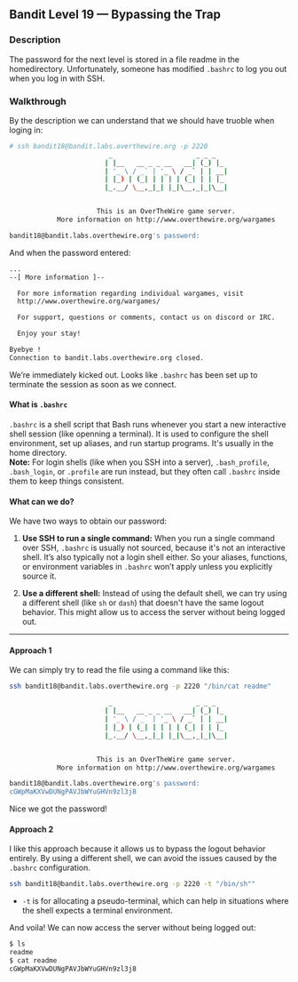 ## Bandit Level 19 — Bypassing the Trap

### Description

The password for the next level is stored in a file readme in the homedirectory. Unfortunately, someone has modified `.bashrc` to log you out when you log in with SSH.

### Walkthrough

By the description we can understand that we should have truoble when loging in:

```bash
# ssh bandit18@bandit.labs.overthewire.org -p 2220
                         _                     _ _ _
                        | |__   __ _ _ __   __| (_) |_
                        | '_ \ / _` | '_ \ / _` | | __|
                        | |_) | (_| | | | | (_| | | |_
                        |_.__/ \__,_|_| |_|\__,_|_|\__|


                      This is an OverTheWire game server.
            More information on http://www.overthewire.org/wargames

bandit18@bandit.labs.overthewire.org's password:
```
And when the password entered:

```bash
...
--[ More information ]--

  For more information regarding individual wargames, visit
  http://www.overthewire.org/wargames/

  For support, questions or comments, contact us on discord or IRC.

  Enjoy your stay!

Byebye !
Connection to bandit.labs.overthewire.org closed.
```
We’re immediately kicked out. Looks like `.bashrc` has been set up to terminate the session as soon as we connect.
#### What is `.bashrc`
`.bashrc` is a shell script that Bash runs whenever you start a new interactive shell session (like openning a terminal). It is used to configure the shell environment, set up aliases, and run startup programs. It's usually in the home directory.\
**Note:** For login shells (like when you SSH into a server), `.bash_profile`, `.bash_login`, or `.profile` are run instead, but they often call `.bashrc` inside them to keep things consistent.

#### What can we do?
We have two ways to obtain our password:

1. **Use SSH to run a single command:** When you run a single command over SSH, `.bashrc` is usually not sourced, because it's not an interactive shell. It’s also typically not a login shell either. So your aliases, functions, or environment variables in `.bashrc` won’t apply unless you explicitly source it.

2. **Use a different shell:** Instead of using the default shell, we can try using a different shell (like `sh` or `dash`) that doesn't have the same logout behavior. This might allow us to access the server without being logged out.

---
#### Approach 1
We can simply try to read the file using a command like this:
```bash
ssh bandit18@bandit.labs.overthewire.org -p 2220 "/bin/cat readme"

                         _                     _ _ _
                        | |__   __ _ _ __   __| (_) |_
                        | '_ \ / _` | '_ \ / _` | | __|
                        | |_) | (_| | | | | (_| | | |_
                        |_.__/ \__,_|_| |_|\__,_|_|\__|


                      This is an OverTheWire game server.
            More information on http://www.overthewire.org/wargames

bandit18@bandit.labs.overthewire.org's password:
cGWpMaKXVwDUNgPAVJbWYuGHVn9zl3j8
```
Nice we got the password!

#### Approach 2
I like this approach because it allows us to bypass the logout behavior entirely. By using a different shell, we can avoid the issues caused by the `.bashrc` configuration.

```bash
ssh bandit18@bandit.labs.overthewire.org -p 2220 -t "/bin/sh""
```
- `-t` is for allocating a pseudo-terminal, which can help in situations where the shell expects a terminal environment.

And voila! We can now access the server without being logged out:

```bash
$ ls
readme
$ cat readme
cGWpMaKXVwDUNgPAVJbWYuGHVn9zl3j8
```
